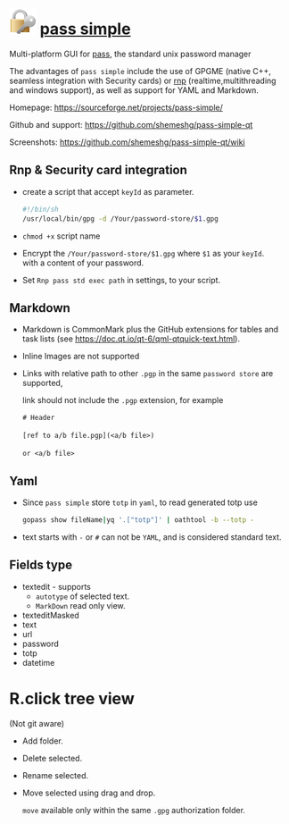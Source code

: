 # ![Alt text](icon.png) [pass simple](https://github.com/shemeshg/pass-simple-qt)

Multi-platform GUI for [pass](https://www.passwordstore.org/), the standard unix password manager

The advantages of `pass simple` include the use of GPGME (native C++, seamless integration with Security cards) or [rnp](https://github.com/rnpgp/rnp) (realtime,multithreading and windows support), as well as support for YAML and Markdown.

Homepage: <https://sourceforge.net/projects/pass-simple/>

Github and support: <https://github.com/shemeshg/pass-simple-qt>

Screenshots: <https://github.com/shemeshg/pass-simple-qt/wiki>

## Rnp & Security card integration

- create a script that accept `keyId` as parameter.

  ```bash
  #!/bin/sh
  /usr/local/bin/gpg -d /Your/password-store/$1.gpg
  ```

- `chmod +x` script name
- Encrypt the `/Your/password-store/$1.gpg` where `$1` as your `keyId`.  
  with a content of your password.
- Set `Rnp pass std exec path` in settings, to your script.

## Markdown

- Markdown is CommonMark plus the GitHub extensions for tables and task lists (see <https://doc.qt.io/qt-6/qml-qtquick-text.html>).

- Inline Images are not supported

- Links with relative path to other `.pgp` in the same `password store` are supported, 

    link should not include the `.pgp` extension, for example 

    ```Md
    # Header

    [ref to a/b file.pgp](<a/b file>)

    or <a/b file>
    ```

## Yaml

- Since `pass simple` store `totp` in `yaml`, to read generated totp use

    ```bash    
    gopass show fileName|yq '.["totp"]' | oathtool -b --totp -
    ```
- text starts with `-` or `#` can not be `YAML`, and is considered standard text.

## Fields type

- textedit - supports 
  - `autotype` of selected text. 
  - `MarkDown` read only view.
- texteditMasked 
- text
- url
- password
- totp
- datetime

# R.click tree view

(Not git aware)

- Add folder.
- Delete selected.
- Rename selected.
- Move selected using drag and drop.
  
  `move` available only within the same `.gpg` authorization folder. 
